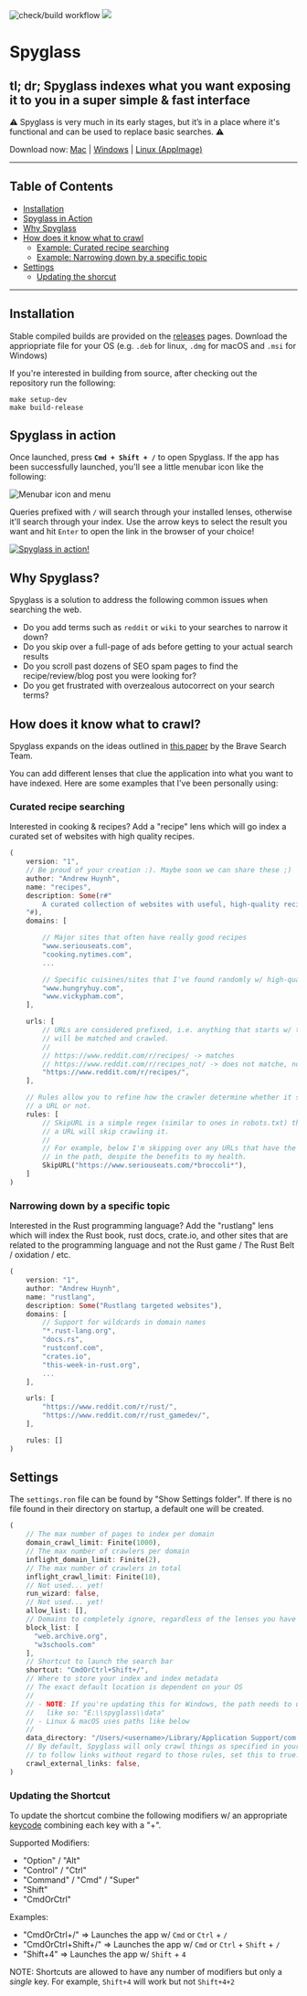 ![check/build workflow](https://github.com/a5huynh/spyglass/actions/workflows/rust.yml/badge.svg)
[![](https://img.shields.io/badge/discord-join%20the%20community-blue)](https://discord.gg/663wPVBSTB)

# Spyglass

## tl; dr; Spyglass indexes what you want exposing it to you in a super simple & fast interface

⚠️ Spyglass is very much in its early stages, but it’s in a place where it's functional and can be used to replace basic searches. ⚠️

Download now:
    [Mac](https://github.com/a5huynh/spyglass/releases/download/v2022.5.26/Spyglass_22.5.26_x64.dmg)
    | [Windows](https://github.com/a5huynh/spyglass/releases/download/v2022.5.26/Spyglass_22.5.26_x64_en-US.msi)
    | [Linux (AppImage)](https://github.com/a5huynh/spyglass/releases/download/v2022.5.26/spyglass_22.5.26_amd64.AppImage)

---

## Table of Contents

* [Installation](#installation)
* [Spyglass in Action](#spyglass-in-action)
* [Why Spyglass](#why-spyglass)
* [How does it know what to crawl](#how-does-it-know-what-to-crawl)
  * [Example: Curated recipe searching](#curated-recipe-searching)
  * [Example: Narrowing down by a specific topic](#curated-recipe-searching)
* [Settings](#settings)
  * [Updating the shorcut](#updating-the-shortcut)

---

## Installation

Stable compiled builds are provided on the [releases](https://github.com/a5huynh/spyglass/releases) pages.
Download the appriopriate file for your OS (e.g. `.deb` for linux, `.dmg` for macOS and `.msi` for Windows)

If you're interested in building from source, after checking out the repository run the following:

```
make setup-dev
make build-release
```

## Spyglass in action

Once launched, press **`Cmd + Shift + /`** to open Spyglass. If the app has been
successfully launched, you'll see a little menubar icon like the following:

![Menubar icon and menu](docs/menubar-menu.png)


Queries prefixed with `/` will search through your installed lenses, otherwise it'll
search through your index. Use the arrow keys to select the result you want and hit
`Enter` to open the link in the browser of your choice!

[![Spyglass in action!](docs/spyglass-poc.gif)](https://www.youtube.com/embed/OzNrxtM3s_8)


## Why Spyglass?

Spyglass is a solution to address the following common issues when searching the web.
* Do you add terms such as `reddit` or `wiki` to your searches to narrow it down?
* Do you skip over a full-page of ads before getting to your actual search results
* Do you scroll past dozens of SEO spam pages to find the recipe/review/blog post you were looking for?
* Do you get frustrated with overzealous autocorrect on your search terms?


## How does it know what to crawl?

Spyglass expands on the ideas outlined in [this paper][googles-paper] by the
Brave Search Team.

[googles-paper]: https://brave.com/static-assets/files/goggles.pdf

You can add different lenses that clue the application into what you want to have indexed.
Here are some examples that I've been personally using:


### Curated recipe searching

Interested in cooking & recipes? Add a "recipe" lens which will go index a
curated set of websites with high quality recipes.

``` rust
(
    version: "1",
    // Be proud of your creation :). Maybe soon we can share these ;)
    author: "Andrew Huynh",
    name: "recipes",
    description: Some(r#"
        A curated collection of websites with useful, high-quality recipes.
    "#),
    domains: [

        // Major sites that often have really good recipes
        "www.seriouseats.com",
        "cooking.nytimes.com",
        ...

        // Specific cuisines/sites that I've found randomly w/ high-quality recipes
        "www.hungryhuy.com",
        "www.vickypham.com",
    ],

    urls: [
        // URLs are considered prefixed, i.e. anything that starts w/ the following
        // will be matched and crawled.
        //
        // https://www.reddit.com/r/recipes/ -> matches
        // https://www.reddit.com/r/recipes_not/ -> does not matche, notice the end slash.
        "https://www.reddit.com/r/recipes/",
    ],

    // Rules allow you to refine how the crawler determine whether it should crawl
    // a URL or not.
    rules: [
        // SkipURL is a simple regex (similar to ones in robots.txt) that when matches
        // a URL will skip crawling it.
        //
        // For example, below I'm skipping over any URLs that have the word "broccoli"
        // in the path, despite the benefits to my health.
        SkipURL("https://www.seriouseats.com/*broccoli*"),
    ]
)
```


### Narrowing down by a specific topic

Interested in the Rust programming language? Add the "rustlang" lens which will
index the Rust book, rust docs, crate.io, and other sites that are related to the
programming language and not the Rust game / The Rust Belt / oxidation / etc.

``` rust
(
    version: "1",
    author: "Andrew Huynh",
    name: "rustlang",
    description: Some("Rustlang targeted websites"),
    domains: [
        // Support for wildcards in domain names
        "*.rust-lang.org",
        "docs.rs",
        "rustconf.com",
        "crates.io",
        "this-week-in-rust.org",
        ...
    ],

    urls: [
        "https://www.reddit.com/r/rust/",
        "https://www.reddit.com/r/rust_gamedev/",
    ],

    rules: []
)
```


## Settings

The `settings.ron` file can be found by "Show Settings folder". If there is no
file found in their directory on startup, a default one will be created.

``` rust
(
    // The max number of pages to index per domain
    domain_crawl_limit: Finite(1000),
    // The max number of crawlers per domain
    inflight_domain_limit: Finite(2),
    // The max number of crawlers in total
    inflight_crawl_limit: Finite(10),
    // Not used... yet!
    run_wizard: false,
    // Not used... yet!
    allow_list: [],
    // Domains to completely ignore, regardless of the lenses you have installed.
    block_list: [
      "web.archive.org",
      "w3schools.com"
    ],
    // Shortcut to launch the search bar
    shortcut: "CmdOrCtrl+Shift+/",
    // Where to store your index and index metadata
    // The exact default location is dependent on your OS
    //
    // - NOTE: If you're updating this for Windows, the path needs to use double backward slashes
    //   like so: "E:\\spyglass\\data"
    // - Linux & macOS uses paths like below
    //
    data_directory: "/Users/<username>/Library/Application Support/com.athlabs.spyglass",
    // By default, Spyglass will only crawl things as specified in your lenses. If you want
    // to follow links without regard to those rules, set this to true.
    crawl_external_links: false,
)
```

### Updating the Shortcut

To update the shortcut combine the following modifiers w/ an appropriate
[keycode](https://docs.rs/tao/0.8.3/tao/keyboard/enum.KeyCode.html) combining each key with a "+".

Supported Modifiers:

* "Option" / "Alt"
* "Control" / "Ctrl"
* "Command" / "Cmd" / "Super"
* "Shift"
* "CmdOrCtrl"

Examples:

* "CmdOrCtrl+/" => Launches the app w/ `Cmd` or `Ctrl` + `/`
* "CmdOrCtrl+Shift+/" => Launches the app w/ `Cmd` or `Ctrl` + `Shift` + `/`
* "Shift+4" => Launches the app w/ `Shift` + `4`

NOTE: Shortcuts are allowed to have any number of modifiers but only a *single* key.
For example, `Shift+4` will work but not `Shift+4+2`
